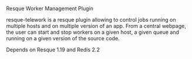 Resque Worker Management Plugin

resque-telework is a resque plugin allowing to control jobs running on multiple hosts and on multiple version of an app. From a central webpage, the user can start and stop workers on a given host, a given queue and running on a given version of the source code.

Depends on Resque 1.19 and Redis 2.2
